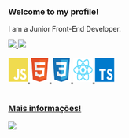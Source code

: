 <h3>  Welcome to my profile! </h3>

<p> I am a Junior Front-End Developer. </p>
<div>
  <a href="https://github.com/felipenewplayer">
   
  <img height="150em" src="https://github-readme-stats.vercel.app/api?username=felipenewplayer">
  <img height="150em" src="https://github-readme-stats.vercel.app/api/top-langs/?username=felipenewplayer">
 
</div>
<div style="display: inline_block"><br>
  <img  height="50" width="40" src="https://raw.githubusercontent.com/devicons/devicon/master/icons/javascript/javascript-plain.svg">
  <img  height="50" width="40" src="https://raw.githubusercontent.com/devicons/devicon/master/icons/html5/html5-original.svg">
  <img  height="50" width="40" src="https://raw.githubusercontent.com/devicons/devicon/master/icons/css3/css3-original.svg">
  <img  height="50"  width="40"src ="https://raw.githubusercontent.com/devicons/devicon/master/icons/react/react-original.svg">
  <img  height="50"  width="40"src ="https://raw.githubusercontent.com/devicons/devicon/master/icons/typescript/typescript-original.svg">
  
</div>
 
 <br>
 
  ### Mais informações!
 
<div> 
  <a href="https://www.linkedin.com/in/felipe-pereira-6a7828255/" target="_blank"><img src="https://img.shields.io/badge/-LinkedIn-%230077B5?style=for-the-badge&logo=linkedin&logoColor=white" target="_blank">
  </a> 
 </div>
